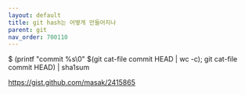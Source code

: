 ```yaml
---
layout: default
title: git hash는 어떻게 만들어지나
parent: git
nav_order: 700110
---
```


$ (printf "commit %s\0" $(git cat-file commit HEAD | wc -c); git cat-file commit HEAD) | sha1sum

https://gist.github.com/masak/2415865

